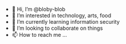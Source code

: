 - 👋 Hi, I’m @bloby-blob
- 👀 I’m interested in technology, arts, food
- 🌱 I’m currently learning information security
- 💞️ I’m looking to collaborate on things
- 📫 How to reach me ...

<!---
bloby-blob/bloby-blob is a ✨ special ✨ repository because its `README.md` (this file) appears on your GitHub profile.
You can click the Preview link to take a look at your changes.
--->
